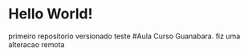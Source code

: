 # Hello World! 
 primeiro repositorio versionado teste #Aula Curso Guanabara.
 fiz uma alteracao remota
